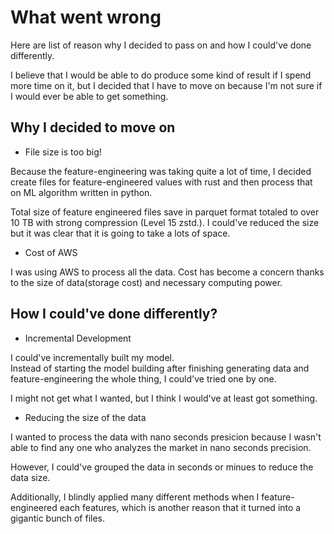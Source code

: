 # What went wrong

Here are list of reason why I decided to pass on and how I could've done differently.

I believe that I would be able to do produce some kind of result if I spend more time on it, but I decided that I have to move on because I'm not sure if I would ever be able to get something.


## Why I decided to move on

- File size is too big!

Because the feature-engineering was taking quite a lot of time, I decided create files for feature-engineered values with rust and then process that on ML algorithm written in python.

Total size of feature engineered files save in parquet format totaled to over 10 TB with strong compression (Level 15 zstd.).
I could've reduced the size but it was clear that it is going to take a lots of space.

- Cost of AWS

I was using AWS to process all the data. Cost has become a concern thanks to the size of data(storage cost) and necessary computing power.


## How I could've done differently?

- Incremental Development

I could've incrementally built my model.  
Instead of starting the model building after finishing generating data and feature-engineering the whole thing, I could've tried one by one.

I might not get what I wanted, but I think I would've at least got something.

- Reducing the size of the data

I wanted to process the data with nano seconds presicion because I wasn't able to find any one who analyzes the market in nano seconds precision. 

However, I could've grouped the data in seconds or minues to reduce the data size.

Additionally, I blindly applied many different methods when I feature-engineered each features, which is another reason that it turned into a gigantic bunch of files.
